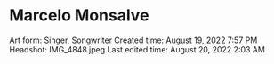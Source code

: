 # Marcelo Monsalve

Art form: Singer, Songwriter
Created time: August 19, 2022 7:57 PM
Headshot: IMG_4848.jpeg
Last edited time: August 20, 2022 2:03 AM